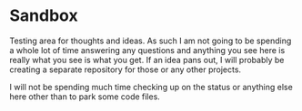 # Sandbox
Testing area for thoughts and ideas. As such I am not going to be spending a whole lot of time answering any questions and anything you see here is really what you see is what you get. If an idea pans out, I will probably be creating a separate repository for those or any other projects.

I will not be spending much time checking up on the status or anything else here other than to park some code files.
